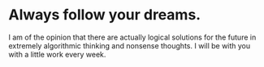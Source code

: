 # Always follow your dreams.
I am of the opinion that there are actually logical solutions for the future in extremely algorithmic thinking and nonsense thoughts. I will be with you with a little work every week.
